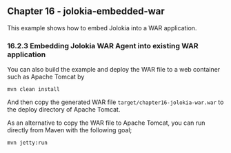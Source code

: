 Chapter 16 - jolokia-embedded-war
---------------------------------

This example shows how to embed Jolokia into a WAR application.

### 16.2.3 Embedding Jolokia WAR Agent into existing WAR application

You can also build the example and deploy the WAR file to a web container such as Apache Tomcat by

    mvn clean install

And then copy the generated WAR file `target/chapter16-jolokia-war.war` to the deploy directory of Apache Tomcat.

As an alternative to copy the WAR file to Apache Tomcat, you can run directly from Maven with the following goal;

    mvn jetty:run

